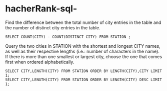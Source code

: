 # hacherRank-sql-

Find the difference between the total number of city entries in the table and the number of distinct city entries in the table.
```
SELECT COUNT(CITY) - COUNT(DISTINCT CITY) FROM STATION ;
```
Query the two cities in STATION with the shortest and longest CITY names, as well as their respective lengths (i.e.: number of characters in the name). If there is more than one smallest or largest city, choose the one that comes first when ordered alphabetically.
```
SELECT CITY,LENGTH(CITY) FROM STATION ORDER BY LENGTH(CITY),CITY LIMIT 1;
SELECT CITY,LENGTH(CITY) FROM STATION ORDER BY LENGTH(CITY) DESC LIMIT 1;
```
